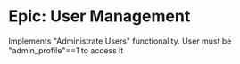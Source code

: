 # Epic: User Management

Implements "Administrate Users" functionality. User must be "admin_profile"==1 to access it
